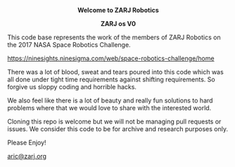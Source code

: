 <p align="center"> <b>Welcome to ZARJ Robotics</b> </p>
<p align="center"> <b>ZARJ os V0</b> </p>

This code base represents the work of the members of ZARJ Robotics on the 2017
NASA Space Robotics Challenge.

https://ninesights.ninesigma.com/web/space-robotics-challenge/home

There was a lot of blood, sweat and tears poured into this code which was all
done under tight time requirements against shifting requirements. So forgive us
sloppy coding and horrible hacks.

We also feel like there is a lot of beauty and really fun solutions to hard
problems where that we would love to share with the interested world.

Cloning this repo is welcome but we will not be managing pull
requests or issues. We consider this code to be for archive and research
purposes only.

Please Enjoy!

aric@zarj.org
